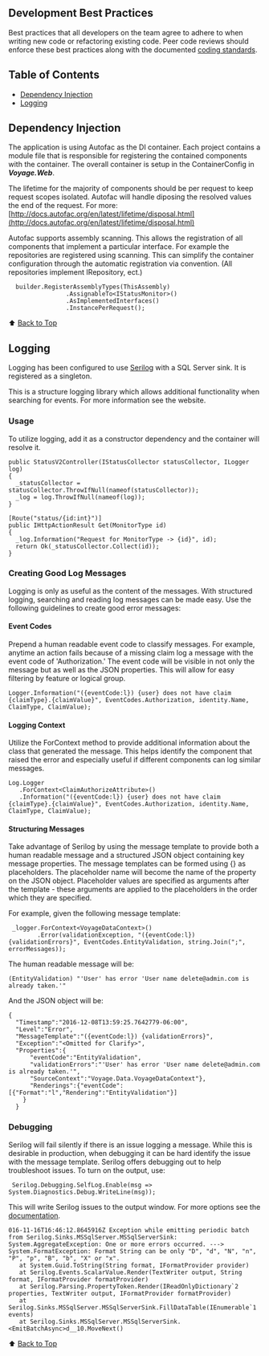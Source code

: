 ## Development Best Practices
Best practices that all developers on the team agree to adhere to when writing new code or refactoring existing code. Peer code reviews should enforce these best practices along with the documented [coding standards](DEVELOPMENT.md#coding-standards). 

## Table of Contents
* [Dependency Injection](#dependency-injection)
* [Logging](#logging)

## Dependency Injection
The application is using Autofac as the DI container. Each project contains a module file that is responsible for registering the contained
components with the container. The overall container is setup in the ContainerConfig in ***Voyage.Web***.

The lifetime for the majority of components should be per request to keep request scopes isolated. Autofac will handle diposing the resolved
values the end of the request. For more: [http://docs.autofac.org/en/latest/lifetime/disposal.html](http://docs.autofac.org/en/latest/lifetime/disposal.html)

Autofac supports assembly scanning. This allows the registration of all components that implement a particular interface. For example the repositories
are registered using scanning. This can simplify the container configuration through the automatic registration via convention. (All repositories implement IRepository, ect.)

```
  builder.RegisterAssemblyTypes(ThisAssembly)
                .AssignableTo<IStatusMonitor>()
                .AsImplementedInterfaces()
                .InstancePerRequest();
```

:arrow_up: [Back to Top](#table-of-contents)

## Logging
Logging has been configured to use [Serilog](https://serilog.net/) with a SQL Server sink. It is registered as a singleton. 

This is a structure logging library which allows additional
functionality when searching for events. For more information see the website. 

### Usage
To utilize logging, add it as a constructor dependency and the container will resolve it.
````
public StatusV2Controller(IStatusCollector statusCollector, ILogger log)
{
  _statusCollector = statusCollector.ThrowIfNull(nameof(statusCollector));
  _log = log.ThrowIfNull(nameof(log));
}
````

````
[Route("status/{id:int}")]
public IHttpActionResult Get(MonitorType id)
{
  _log.Information("Request for MonitorType -> {id}", id);
  return Ok(_statusCollector.Collect(id));
}
````

### Creating Good Log Messages
Logging is only as useful as the content of the messages. With structured logging, searching and reading log messages can be made easy. Use the following guidelines to create good error messages:

#### Event Codes
Prepend a human readable event code to classify messages. For example, anytime an action fails because of a missing claim log a message with the event code of 'Authorization.' The event code will be visible in not only the message but as well as the JSON properties. This will allow for easy filtering by feature or logical group.

```
Logger.Information("({eventCode:l}) {user} does not have claim {claimType}.{claimValue}", EventCodes.Authorization, identity.Name, ClaimType, ClaimValue);
```

#### Logging Context
Utilize the ForContext method to provide additional information about the class that generated the message. This helps identify the component that raised the error and especially useful if different components can log similar messages. 

```
Log.Logger
   .ForContext<ClaimAuthorizeAttribute>()
   .Information("({eventCode:l}) {user} does not have claim {claimType}.{claimValue}", EventCodes.Authorization, identity.Name, ClaimType, ClaimValue);
```

#### Structuring Messages
Take advantage of Serilog by using the message template to provide both a human readable message and a structured JSON object containing key message properties. The message templates can be formed using {} as placeholders. The placeholder name will become the name of the property on the JSON object. Placeholder values are specified as arguments after the template - these arguments are applied to the placeholders in the order which they are specified. 

For example, given the following message template:

```
 _logger.ForContext<VoyageDataContext>()
        .Error(validationException, "({eventCode:l}) {validationErrors}", EventCodes.EntityValidation, string.Join(";", errorMessages));
```

The human readable message will be:

```
(EntityValidation) "'User' has error 'User name delete@admin.com is already taken.'"
```

And the JSON object will be:

```
{
  "Timestamp":"2016-12-08T13:59:25.7642779-06:00",
  "Level":"Error",
  "MessageTemplate":"({eventCode:l}) {validationErrors}",
  "Exception":"<Omitted for Clarify>",
  "Properties":{
      "eventCode":"EntityValidation",
      "validationErrors":"'User' has error 'User name delete@admin.com is already taken.'",
      "SourceContext":"Voyage.Data.VoyageDataContext"},
      "Renderings":{"eventCode":[{"Format":"l","Rendering":"EntityValidation"}]
    }
  }
```


### Debugging
Serilog will fail silently if there is an issue logging a message. While this is desirable in production, when debugging it can be hard identify the issue with the message template. Serilog offers debugging out to help troubleshoot issues. To turn on the output, use:

```
 Serilog.Debugging.SelfLog.Enable(msg => System.Diagnostics.Debug.WriteLine(msg));
```
 
This will write Serilog issues to the output window. For more options see the [documentation](https://github.com/serilog/serilog/wiki/Debugging-and-Diagnostics).

```
016-11-16T16:46:12.8645916Z Exception while emitting periodic batch from Serilog.Sinks.MSSqlServer.MSSqlServerSink: System.AggregateException: One or more errors occurred. ---> System.FormatException: Format String can be only "D", "d", "N", "n", "P", "p", "B", "b", "X" or "x".
   at System.Guid.ToString(String format, IFormatProvider provider)
   at Serilog.Events.ScalarValue.Render(TextWriter output, String format, IFormatProvider formatProvider)
   at Serilog.Parsing.PropertyToken.Render(IReadOnlyDictionary`2 properties, TextWriter output, IFormatProvider formatProvider)
   at Serilog.Sinks.MSSqlServer.MSSqlServerSink.FillDataTable(IEnumerable`1 events)
   at Serilog.Sinks.MSSqlServer.MSSqlServerSink.<EmitBatchAsync>d__10.MoveNext()
```

:arrow_up: [Back to Top](#table-of-contents)
